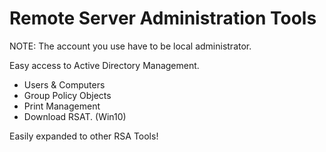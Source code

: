 # Remote Server Administration Tools

NOTE: The account you use have to be local administrator.

Easy access to Active Directory Management.

- Users & Computers
- Group Policy Objects
- Print Management
- Download RSAT. (Win10)

Easily expanded to other RSA Tools!
